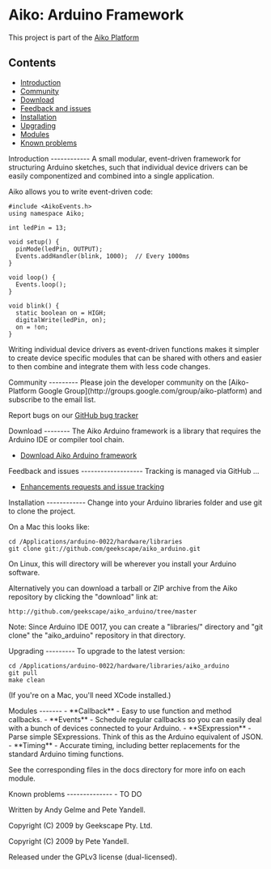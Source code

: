 Aiko: Arduino Framework
=======================

This project is part of the
[Aiko Platform](https://sites.google.com/site/aikoplatform)

Contents
--------
- [Introduction](#introduction)
- [Community](#community)
- [Download](#download)
- [Feedback and issues](#feedback)
- [Installation](#installation)
- [Upgrading](#upgrading)
- [Modules](#modules)
- [Known problems](#problems)

<a name="introduction" />
Introduction
------------
A small modular, event-driven framework for structuring Arduino
sketches, such that individual device drivers can be easily
componentized and combined into a single application.

Aiko allows you to write event-driven code:

    #include <AikoEvents.h>
    using namespace Aiko;

    int ledPin = 13;

    void setup() {
      pinMode(ledPin, OUTPUT);
      Events.addHandler(blink, 1000);  // Every 1000ms
    }

    void loop() {
      Events.loop();
    }

    void blink() {
      static boolean on = HIGH;
      digitalWrite(ledPin, on);
      on = !on;
    }

Writing individual device drivers as event-driven functions makes it
simpler to create device specific modules that can be shared with others
and easier to then combine and integrate them with less code changes.

<a name="community" />
Community
---------
Please join the developer community on the
[Aiko-Platform Google Group](http://groups.google.com/group/aiko-platform)
and subscribe to the email list.

Report bugs on our
[GitHub bug tracker](http://github.com/geekscape/aiko_arduino/issues)

<a name="download" />
Download
--------
The Aiko Arduino framework is a library that requires the Arduino IDE or
compiler tool chain.

- [Download Aiko Arduino framework](https://github.com/geekscape/aiko_arduino/archives/master)

<a name="feedback" />
Feedback and issues
-------------------
Tracking is managed via GitHub ...

- [Enhancements requests and issue tracking](https://github.com/geekscape/aiko_arduino/issues)

<a name="installation" />
Installation
------------
Change into your Arduino libraries folder and use git to clone the project.

On a Mac this looks like:

    cd /Applications/arduino-0022/hardware/libraries
    git clone git://github.com/geekscape/aiko_arduino.git

On Linux, this will directory will be wherever you install your Arduino
software.

Alternatively you can download a tarball or ZIP archive from the Aiko
repository by clicking the "download" link at:

    http://github.com/geekscape/aiko_arduino/tree/master

Note: Since Arduino IDE 0017, you can create a "libraries/" directory and
"git clone" the "aiko_arduino" repository in that directory.

<a name="upgrading" />
Upgrading
---------
To upgrade to the latest version:

    cd /Applications/arduino-0022/hardware/libraries/aiko_arduino
    git pull
    make clean

(If you're on a Mac, you'll need XCode installed.)

<a name="modules" />
Modules
-------
- **Callback** - Easy to use function and method callbacks.
- **Events** - Schedule regular callbacks so you can easily deal with
  a bunch of devices connected to your Arduino.
- **SExpression** - Parse simple SExpressions. Think of this as the
  Arduino equivalent of JSON.
- **Timing** - Accurate timing, including better replacements for the
  standard Arduino timing functions.

See the corresponding files in the docs directory for more info on each module.

<a name="problems" />
Known problems
--------------
- TO DO

Written by Andy Gelme and Pete Yandell.

Copyright (C) 2009 by Geekscape Pty. Ltd.

Copyright (C) 2009 by Pete Yandell.

Released under the GPLv3 license (dual-licensed).
